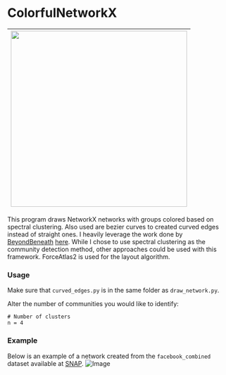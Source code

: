 # ColorfulNetworkX
| <img src="https://github.com/nbucklin/ColorfulNetworkX/blob/master/facebook_combined.png" height=400px> | 
|---|

This program draws NetworkX networks with groups colored based on spectral clustering. Also used are bezier curves to created curved edges instead of straight ones. I heavily leverage the work done by [BeyondBeneath](https://github.com/beyondbeneath) [here](https://github.com/beyondbeneath/bezier-curved-edges-networkx). While I chose to use spectral clustering as the community detection method, other approaches could be used with this framework. ForceAtlas2 is used for the layout algorithm. 

### Usage
Make sure that `curved_edges.py` is in the same folder as `draw_network.py`.  

Alter the number of communities you would like to identify:
```
# Number of clusters
n = 4
```

### Example
Below is an example of a network created from the `facebook_combined` dataset available at [SNAP](https://snap.stanford.edu/data/egonets-Facebook.html).
![Image](https://github.com/nbucklin/ColorfulNetworkX/blob/master/facebook_combined.png)

